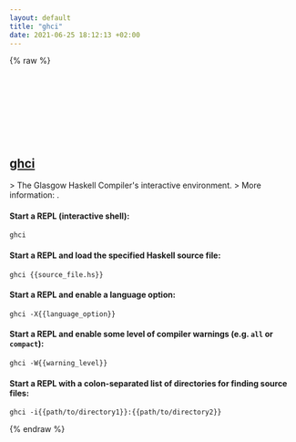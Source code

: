 ```yaml
---
layout: default
title: "ghci"
date: 2021-06-25 18:12:13 +02:00
---
```

{% raw %}
<h2 id="ghci">
  <a href="/en/common/ghci.html">ghci</a> <a href="#ghci"><svg class="icon">
    <use href="/assets/images/unicode_sprite.svg#link" />
  </svg></a>
</h2>
> The Glasgow Haskell Compiler's interactive environment.
> More information: <https://downloads.haskell.org/ghc/latest/docs/html/users_guide/ghci.html>.

#### Start a REPL (interactive shell):
```shell
ghci
```
#### Start a REPL and load the specified Haskell source file:
```shell
ghci {{source_file.hs}}
```
#### Start a REPL and enable a language option:
```shell
ghci -X{{language_option}}
```
#### Start a REPL and enable some level of compiler warnings (e.g. `all` or `compact`):
```shell
ghci -W{{warning_level}}
```
#### Start a REPL with a colon-separated list of directories for finding source files:
```shell
ghci -i{{path/to/directory1}}:{{path/to/directory2}}
```
{% endraw %}
